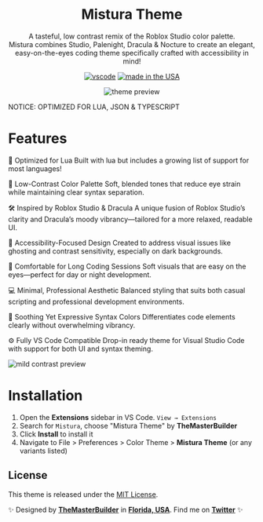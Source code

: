<div align="center">

# Mistura Theme

A tasteful, low contrast remix of the Roblox Studio color palette.
<br>
Mistura combines Studio, Palenight, Dracula & Nocture to create an elegant, easy-on-the-eyes coding theme specifically crafted with accessibility in mind!

[![vscode](https://img.shields.io/badge/vscode-v1.12+-373277.svg?style=for-the-badge)](https://code.visualstudio.com/updates/v1_12) [![made in the USA](https://img.shields.io/badge/made%20in-usa-008751.svg?style=for-the-badge)]()

![theme preview](https://i.imgur.com/G3KSdGo.png)

</div>
NOTICE: OPTIMIZED FOR LUA, JSON & TYPESCRIPT

# Features

🧩 Optimized for Lua
Built with lua but includes a growing list of support for most languages!

🎨 Low-Contrast Color Palette
Soft, blended tones that reduce eye strain while maintaining clear syntax separation.

🛠️ Inspired by Roblox Studio & Dracula
A unique fusion of Roblox Studio’s clarity and Dracula’s moody vibrancy—tailored for a more relaxed, readable UI.

🧠 Accessibility-Focused Design
Created to address visual issues like ghosting and contrast sensitivity, especially on dark backgrounds.

🌙 Comfortable for Long Coding Sessions
Soft visuals that are easy on the eyes—perfect for day or night development.

💻 Minimal, Professional Aesthetic
Balanced styling that suits both casual scripting and professional development environments.

🧘 Soothing Yet Expressive Syntax Colors
Differentiates code elements clearly without overwhelming vibrancy.

⚙️ Fully VS Code Compatible
Drop-in ready theme for Visual Studio Code with support for both UI and syntax theming.

![mild contrast preview](https://i.imgur.com/kxR49j3.png)

# Installation

1. Open the **Extensions** sidebar in VS Code. `View → Extensions`
1. Search for `Mistura`, choose "Mistura Theme" by **TheMasterBuilder**
1. Click **Install** to install it
1. Navigate to File > Preferences > Color Theme > **Mistura Theme** (or any variants listed)

## License

This theme is released under the [MIT License](https://github.com/whizkydee/vscode-palenight-theme/blob/master/license.md).

✨ Designed by **[TheMasterBuilder](https://www.youtube.com/@TheMastrBuilder)** in **[Florida, USA](https://www.google.com/maps/place/Florida)**. Find me on **[Twitter](https://x.com/Builder_Creates)** ✨
